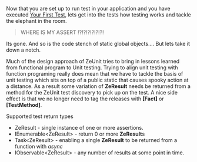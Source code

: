 Now that you are set up to run test in your application and you have executed [Your First Test](https://github.com/SergeiGolos/ZeUnit/wiki/Your-First-Test), lets get into the tests how testing works and tackle the elephant in the room.  

> WHERE IS MY ASSERT !?!?!?!?!?!?!

Its gone.  And so is the code stench of static global objects....  But lets take it down a notch.

Much of the design approach of ZeUnit tries to bring in lessons learned from functional program to Unit testing.  Trying to align unit testing with function programing really does mean that we have to tackle the basis of unit testing which sits on top of a public static that causes spooky action at a distance.  As a result some variation of **ZeResult** needs be returned from a method for the ZeUnit test discovery to pick up on the test.  A nice side effect is that we no longer need to tag the releases with **[Fact]** or **[TestMethod]**.  

Supported test return types
* ZeResult - single instance of one or more assertions.
* IEnumerable\<ZeResult\> -  return 0 or more **ZeResult**s
* Task\<ZeResult\> - enabling a single **ZeResult** to be returned from a function with *async*
* IObservable\<ZeResult\> - any number of results at some point in time.

